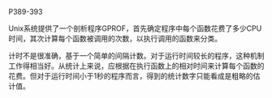 P389-393

Unix系统提供了一个剖析程序GPROF，首先确定程序中每个函数花费了多少CPU时间，其次计算每个函数被调用的次数，以执行调用的函数来分类。

计时不是很准确，基于一个简单的间隔计数。对于运行时间较长的程序，这种机制工作得相当好。从统计上来说，应根据在执行函数上的相对时间来计算每个函数的花费。但对于运行时间小于1秒的程序而言，得到的统计数字只能看成是粗略的估计值。
